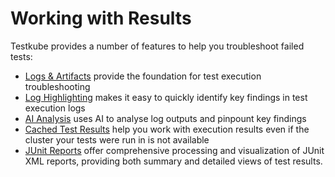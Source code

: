 # Working with Results

Testkube provides a number of features to help you troubleshoot failed tests:

- [Logs & Artifacts](logs-and-artifacts) provide the foundation for test execution troubleshooting
- [Log Highlighting](../testkube-pro/articles/log-highlighting) makes it easy to quickly identify key findings in test execution logs
- [AI Analysis](../testkube-pro/articles/AI-test-insights) uses AI to analyse log outputs and pinpount key findings
- [Cached Test Results](../testkube-pro/articles/cached-results) help you work with execution results even if the cluster your tests were run in is not available
- [JUnit Reports](/articles/test-workflows-reports) offer comprehensive processing and visualization of JUnit XML reports, providing both summary and detailed views of test results.
